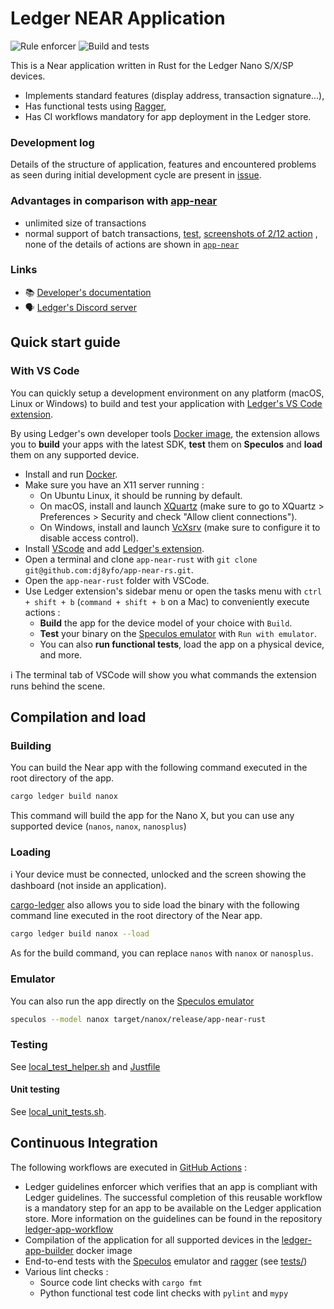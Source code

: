 # Ledger NEAR Application

![Rule enforcer](https://github.com/dj8yfo/app-near-rs/actions/workflows/guidelines_enforcer.yml/badge.svg) ![Build and tests](https://github.com/dj8yfo/app-near-rs/actions/workflows/build_and_functional_tests.yml/badge.svg)

This is a Near application written in Rust for the Ledger Nano S/X/SP devices.

* Implements standard features (display address, transaction signature...),
* Has functional tests using [Ragger](https://github.com/LedgerHQ/ragger),
* Has CI workflows mandatory for app deployment in the Ledger store.


### Development log

Details of the structure of application, features and encountered problems as seen during initial 
development cycle are present in [issue](https://github.com/dj8yfo/app-near-rs/issues/3). 

### Advantages in comparison with [app-near](https://github.com/LedgerHQ/app-near)
- unlimited size of transactions
- normal support of batch transactions, [test](https://github.com/dj8yfo/app-near-rs/blob/develop/tests/test_sign_transaction/test_batch_transaction.py), [screenshots of 2/12 action](https://github.com/dj8yfo/app-near-rs/tree/develop/tests/snapshots/nanos/test_sign_batch_transaction_all_actions/2_0_next_action) ,  none of the details of actions are shown in [`app-near`](https://github.com/LedgerHQ/app-near/tree/develop/workdir/app-near/tests/snapshots/nanos/test_sign_multiple_actions_2_apdu_exchanges)  

### Links

* 📚 [Developer's documentation](https://developers.ledger.com/)<br/>
* 🗣️ [Ledger's Discord server](https://discord.gg/Ledger)

## Quick start guide

### With VS Code

You can quickly setup a development environment on any platform (macOS, Linux or Windows) to build and test your application with [Ledger's VS Code extension](https://marketplace.visualstudio.com/items?itemName=LedgerHQ.ledger-dev-tools).

By using Ledger's own developer tools [Docker image](https://github.com/LedgerHQ/ledger-app-builder/pkgs/container/ledger-app-builder%2Fledger-app-dev-tools), the extension allows you to **build** your apps with the latest SDK, **test** them on **Speculos** and **load** them on any supported device.

* Install and run [Docker](https://www.docker.com/products/docker-desktop/).
* Make sure you have an X11 server running :
  * On Ubuntu Linux, it should be running by default.
  * On macOS, install and launch [XQuartz](https://www.xquartz.org/) (make sure to go to XQuartz > Preferences > Security and check "Allow client connections").
  * On Windows, install and launch [VcXsrv](https://sourceforge.net/projects/vcxsrv/) (make sure to configure it to disable access control).
* Install [VScode](https://code.visualstudio.com/download) and add [Ledger's extension](https://marketplace.visualstudio.com/items?itemName=LedgerHQ.ledger-dev-tools).
* Open a terminal and clone `app-near-rust` with `git clone git@github.com:dj8yfo/app-near-rs.git`.
* Open the `app-near-rust` folder with VSCode.
* Use Ledger extension's sidebar menu or open the tasks menu with `ctrl + shift + b` (`command + shift + b` on a Mac) to conveniently execute actions :
  * **Build** the app for the device model of your choice with `Build`.
  * **Test** your binary on the [Speculos emulator](https://github.com/LedgerHQ/speculos) with `Run with emulator`.
  * You can also **run functional tests**, load the app on a physical device, and more.

ℹ️ The terminal tab of VSCode will show you what commands the extension runs behind the scene.

## Compilation and load

### Building

You can build the Near app with the following command executed in the root directory of the app.

```bash
cargo ledger build nanox 
```

This command will build the app for the Nano X, but you can use any supported device (`nanos`, `nanox`, `nanosplus`)

### Loading

ℹ️ Your device must be connected, unlocked and the screen showing the dashboard (not inside an application).

[cargo-ledger](https://github.com/LedgerHQ/cargo-ledger) also allows you to side load the binary with the following command line executed in the root directory of the Near app.

```bash
cargo ledger build nanox --load
```

As for the build command, you can replace `nanos` with `nanox` or `nanosplus`.

### Emulator

You can also run the app directly on the [Speculos emulator](https://github.com/LedgerHQ/speculos)

```bash
speculos --model nanox target/nanox/release/app-near-rust
```

### Testing

See [local_test_helper.sh](./local_test_helper.sh) and [Justfile](./Justfile)

#### Unit testing

See [local_unit_tests.sh](./local_unit_tests.sh).

## Continuous Integration

The following workflows are executed in [GitHub Actions](https://github.com/features/actions) :

* Ledger guidelines enforcer which verifies that an app is compliant with Ledger guidelines. The successful completion of this reusable workflow is a mandatory step for an app to be available on the Ledger application store. More information on the guidelines can be found in the repository [ledger-app-workflow](https://github.com/LedgerHQ/ledger-app-workflows)
* Compilation of the application for all supported devices in the [ledger-app-builder](https://github.com/LedgerHQ/ledger-app-builder) docker image
* End-to-end tests with the [Speculos](https://github.com/LedgerHQ/speculos) emulator and [ragger](https://github.com/LedgerHQ/ragger) (see [tests/](tests/))
* Various lint checks :
  * Source code lint checks with `cargo fmt`
  * Python functional test code lint checks with `pylint` and `mypy`
